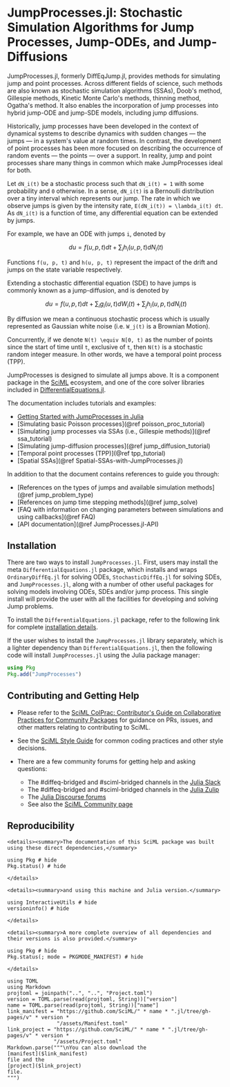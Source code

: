 # JumpProcesses.jl: Stochastic Simulation Algorithms for Jump Processes, Jump-ODEs, and Jump-Diffusions

JumpProcesses.jl, formerly DiffEqJump.jl, provides methods for simulating jump
and point processes. Across different fields of science, such methods are also
known as stochastic simulation algorithms (SSAs), Doob's method, Gillespie
methods, Kinetic Monte Carlo's methods, thinning method, Ogatha's method. It
also enables the incorporation of jump processes into hybrid jump-ODE and
jump-SDE models, including jump diffusions.

Historically, jump processes have been developed in the context of dynamical
systems to describe dynamics with sudden changes — the jumps — in a system's
value at random times. In contrast, the development of point processes has been
more focused on describing the occurrence of random events — the points — over
a support. In reality, jump and point processes share many things in common
which make JumpProcesses ideal for both.

Let ``dN_i(t)`` be a stochastic process such that ``dN_i(t) = 1`` with some
probability and ``0`` otherwise. In a sense, ``dN_i(t)`` is a Bernoulli
distribution over a tiny interval which represents our jump. The rate in which
we observe jumps is given by the intensity rate, ``E(dN_i(t)) = \lambda_i(t) dt``. As ``dN_i(t)`` is a function of time, any differential equation
can be extended by jumps.

For example, we have an ODE with jumps ``i``, denoted by

```math
du = f(u,p,t)dt + \sum_{i} h_i(u,p,t) dN_i(t) 
```

Functions `f(u, p, t)` and `h(u, p, t)` represent the impact of the drift and
jumps on the state variable respectively.

Extending a stochastic differential equation (SDE) to have jumps is commonly
known as a jump-diffusion, and is denoted by

```math
du = f(u,p,t)dt + \sum_{i}g_i(u,t)dW_i(t) + \sum_{j}h_i(u,p,t)dN_i(t)
```

By diffusion we mean a continuous stochastic process which is usually
represented as Gaussian white noise (i.e. ``W_j(t)`` is a Brownian Motion).

Concurrently, if we denote ``N(t) \equiv N[0, t)`` as the number of points
since the start of time until ``t``, exclusive of ``t``, then ``N(t)`` is a
stochastic random integer measure. In other words, we have a temporal point
process (TPP).

JumpProcesses is designed to simulate all jumps above. It is a component
package in the [SciML](https://sciml.ai/) ecosystem, and one of the core solver
libraries included in
[DifferentialEquations.jl](https://docs.sciml.ai/DiffEqDocs/stable/).

The documentation includes tutorials and examples:

  - [Getting Started with JumpProcesses in Julia](@ref)
  - [Simulating basic Poisson processes](@ref poisson_proc_tutorial)
  - [Simulating jump processes via SSAs (i.e., Gillespie methods)](@ref ssa_tutorial)
  - [Simulating jump-diffusion processes](@ref jump_diffusion_tutorial)
  - [Temporal point processes (TPP)](@ref tpp_tutorial)
  - [Spatial SSAs](@ref Spatial-SSAs-with-JumpProcesses.jl)

In addition to that the document contains references to guide you through:

  - [References on the types of jumps and available simulation methods](@ref jump_problem_type)
  - [References on jump time stepping methods](@ref jump_solve)
  - [FAQ with information on changing parameters between simulations and using callbacks](@ref FAQ)
  - [API documentation](@ref JumpProcesses.jl-API)

## Installation

There are two ways to install `JumpProcesses.jl`. First, users may install the meta
`DifferentialEquations.jl` package, which installs and wraps `OrdinaryDiffEq.jl`
for solving ODEs, `StochasticDiffEq.jl` for solving SDEs, and `JumpProcesses.jl`,
along with a number of other useful packages for solving models involving ODEs,
SDEs and/or jump process. This single install will provide the user with all
the facilities for developing and solving Jump problems.

To install the `DifferentialEquations.jl` package, refer to the following link
for complete [installation
details](https://docs.sciml.ai/DiffEqDocs/stable).

If the user wishes to install the `JumpProcesses.jl` library separately, which is a
lighter dependency than `DifferentialEquations.jl`, then the following code will
install `JumpProcesses.jl` using the Julia package manager:

```julia
using Pkg
Pkg.add("JumpProcesses")
```

## Contributing and Getting Help

  - Please refer to the
    [SciML ColPrac: Contributor's Guide on Collaborative Practices for Community Packages](https://github.com/SciML/ColPrac/blob/master/README.md)
    for guidance on PRs, issues, and other matters relating to contributing to SciML.

  - See the [SciML Style Guide](https://github.com/SciML/SciMLStyle) for common coding practices and other style decisions.
  - There are a few community forums for getting help and asking questions:
    
      + The #diffeq-bridged and #sciml-bridged channels in the
        [Julia Slack](https://julialang.org/slack/)
      + The #diffeq-bridged and #sciml-bridged channels in the
        [Julia Zulip](https://julialang.zulipchat.com/#narrow/stream/279055-sciml-bridged)
      + The [Julia Discourse forums](https://discourse.julialang.org)
      + See also the [SciML Community page](https://sciml.ai/community/)

## Reproducibility

```@raw html
<details><summary>The documentation of this SciML package was built using these direct dependencies,</summary>
```

```@example
using Pkg # hide
Pkg.status() # hide
```

```@raw html
</details>
```

```@raw html
<details><summary>and using this machine and Julia version.</summary>
```

```@example
using InteractiveUtils # hide
versioninfo() # hide
```

```@raw html
</details>
```

```@raw html
<details><summary>A more complete overview of all dependencies and their versions is also provided.</summary>
```

```@example
using Pkg # hide
Pkg.status(; mode = PKGMODE_MANIFEST) # hide
```

```@raw html
</details>
```

```@eval
using TOML
using Markdown
projtoml = joinpath("..", "..", "Project.toml")
version = TOML.parse(read(projtoml, String))["version"]
name = TOML.parse(read(projtoml, String))["name"]
link_manifest = "https://github.com/SciML/" * name * ".jl/tree/gh-pages/v" * version *
                "/assets/Manifest.toml"
link_project = "https://github.com/SciML/" * name * ".jl/tree/gh-pages/v" * version *
               "/assets/Project.toml"
Markdown.parse("""\nYou can also download the
[manifest]($link_manifest)
file and the
[project]($link_project)
file.
""")
```
